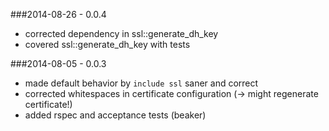 ###2014-08-26 - 0.0.4

* corrected dependency in ssl::generate_dh_key
* covered ssl::generate_dh_key with tests

###2014-08-05 - 0.0.3

* made default behavior by ```include ssl``` saner and correct
* corrected whitespaces in certificate configuration
  (-> might regenerate certificate!)
* added rspec and acceptance tests (beaker)

